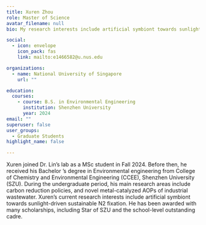 ```yaml
---
title: Xuren Zhou
role: Master of Science
avatar_filename: null
bio: My research interests include artificial symbiont towards sunlight-driven sustainable N2 fixation

social:
  - icon: envelope
    icon_pack: fas
    link: mailto:e1466582@u.nus.edu

organizations:
  - name: National University of Singapore
    url: ""

education:
  courses:
    - course: B.S. in Environmental Engineering
      institution: Shenzhen University
      year: 2024
email: ""      
superuser: false
user_groups:
  - Graduate Students
highlight_name: false

---
```

Xuren joined Dr. Lin’s lab as a MSc student in Fall 2024. Before then, he received his Bachelor ’s degree in Environmental engineering from College of Chemistry and Environmental Engineering (CCEE), Shenzhen University (SZU). During the undergraduate period, his main research areas include carbon reduction policies, and novel metal-catalyzed AOPs of industrial wastewater. Xuren’s current research interests include artificial symbiont towards sunlight-driven sustainable N2 fixation. He has been awarded with many scholarships, including Star of SZU and the school-level outstanding cadre.
